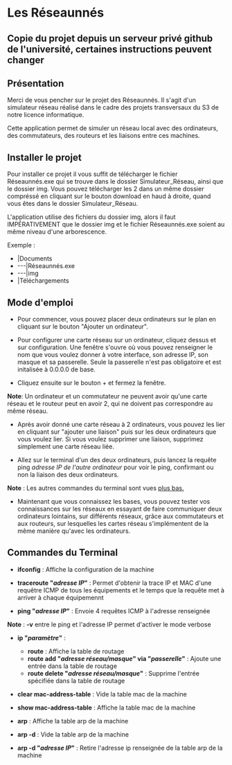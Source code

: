 # Les Réseaunnés 
## Copie du projet depuis un serveur privé github de l'université, certaines instructions peuvent changer

## Présentation

Merci de vous pencher sur le projet des Réseaunnés. Il s'agit d'un simulateur réseau réalisé dans le cadre des projets transversaux du S3 de notre licence informatique. 

Cette application permet de simuler un réseau local avec des ordinateurs, des commutateurs, des routeurs et les liaisons entre ces machines. 


## Installer le projet

Pour installer ce projet il vous suffit de télécharger le fichier Réseaunnés.exe qui se trouve dans le dossier Simulateur_Réseau, ainsi que le dossier img. Vous pouvez télécharger les 2 dans un même dossier compréssé en cliquant sur le bouton download en haud à droite, quand vous êtes dans le dossier Simulateur_Réseau.

L'application utilise des fichiers du dossier img, alors il faut IMPÉRATIVEMENT que le dossier img et le fichier Réseaunnés.exe soient au même niveau d'une arborescence. 

Exemple : 
- |Documents
- ---|Réseaunnés.exe
- ---|img
- |Téléchargements

## Mode d'emploi

- Pour commencer, vous pouvez placer deux ordinateurs sur le plan en cliquant sur le bouton "Ajouter un ordinateur". 

- Pour configurer une carte réseau sur un ordinateur, cliquez dessus et sur configuration. Une fenêtre s'ouvre où vous pouvez renseigner le nom que vous voulez donner à votre interface, son adresse IP, son masque et sa passerelle. Seule la passerelle n'est pas obligatoire et est initalisée à 0.0.0.0 de base.

- Cliquez ensuite sur le bouton + et fermez la fenêtre. 

**Note**: Un ordinateur et un commutateur ne peuvent avoir qu'une carte réseau et le routeur peut en avoir 2, qui ne doivent pas correspondre au même réseau. 

- Après avoir donné une carte réseau à 2 ordinateurs, vous pouvez les lier en cliquant sur "ajouter une liaison" puis sur les deux ordinateurs que vous voulez lier. Si vous voulez supprimer une liaison, supprimez simplement une carte réseau liée.

- Allez sur le terminal d'un des deux ordinateurs, puis lancez la requête ping *adresse IP de l'autre ordinateur* pour voir le ping, confirmant ou non la liaison des deux ordinateurs.

**Note** : Les autres commandes du terminal sont vues [plus bas.](#commandes-du-terminal)

- Maintenant que vous connaissez les bases, vous pouvez tester vos connaissances sur les réseaux en essayant de faire communiquer deux ordinateurs lointains, sur différents réseaux, grâce aux commutateurs et aux routeurs, sur lesquelles les cartes réseau s'implémentent de la même manière qu'avec les ordinateurs.




## Commandes du Terminal

- **ifconfig** : Affiche la configuration de la machine

- **traceroute "_adresse IP_"** : Permet d'obtenir la trace IP et MAC d'une requêtre ICMP de tous les équipements et le temps que la requête met à arriver à chaque équipemennt

- **ping "_adresse IP_"** : Envoie 4 requêtes ICMP à l'adresse renseignée

**Note** : **-v** entre le ping et l'adresse IP permet d'activer le mode verbose

- **ip "_paramètre_"** : 
    - **route** : Affiche la table de routage
    - **route add "_adresse réseau/masque_" via "_passerelle_"** : Ajoute une entrée dans la table de routage
    - **route delete "_adresse réseau/masque_"** : Supprime l'entrée spécifiée dans la table de routage

- **clear mac-address-table** : Vide la table mac de la machine

- **show mac-address-table** : Affiche la table mac de la machine

- **arp** : Affiche la table arp de la machine 

- **arp -d** : Vide la table arp de la machine

- **arp -d "_adresse IP_"** : Retire l'adresse ip renseignée de la table arp de la machine
